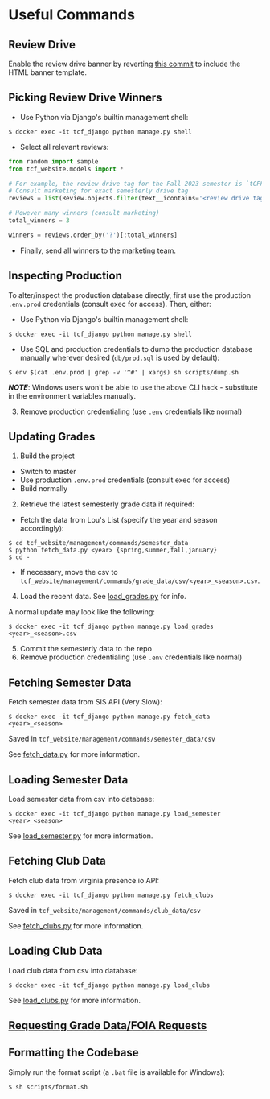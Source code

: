 # Useful Commands

## Review Drive

Enable the review drive banner by reverting [this commit](https://github.com/thecourseforum/theCourseForum2/commit/c16383ff2b987dbfde127da97f5a280cb6e0a210) to include the HTML banner template.

## Picking Review Drive Winners

- Use Python via Django's builtin management shell:

```console
$ docker exec -it tcf_django python manage.py shell
```

- Select all relevant reviews:

```python
from random import sample
from tcf_website.models import *

# For example, the review drive tag for the Fall 2023 semester is `tCFF23`
# Consult marketing for exact semesterly drive tag
reviews = list(Review.objects.filter(text__icontains='<review drive tag>'))

# However many winners (consult marketing)
total_winners = 3

winners = reviews.order_by('?')[:total_winners]
```

- Finally, send all winners to the marketing team.

## Inspecting Production

To alter/inspect the production database directly, first use the production `.env.prod` credentials (consult exec for access). Then, either:

- Use Python via Django's builtin management shell:

```console
$ docker exec -it tcf_django python manage.py shell
```

- Use SQL and production credentials to dump the production database manually wherever desired (`db/prod.sql` is used by default):

```console
$ env $(cat .env.prod | grep -v '^#' | xargs) sh scripts/dump.sh
```

**_NOTE_**: Windows users won't be able to use the above CLI hack - substitute in the environment variables manually.

3. Remove production credentialing (use `.env` credentials like normal)

## Updating Grades

1. Build the project

- Switch to master
- Use production `.env.prod` credentials (consult exec for access)
- Build normally

2. Retrieve the latest semesterly grade data if required:

- Fetch the data from Lou's List (specify the year and season accordingly):

```
$ cd tcf_website/management/commands/semester_data
$ python fetch_data.py <year> {spring,summer,fall,january}
$ cd -
```

- If necessary, move the csv to `tcf_website/management/commands/grade_data/csv/<year>_<season>.csv`.

4. Load the recent data. See [load_grades.py](tcf_website/management/commands/load_grades.py) for info.

A normal update may look like the following:

```console
$ docker exec -it tcf_django python manage.py load_grades <year>_<season>.csv
```

5. Commit the semesterly data to the repo
6. Remove production credentialing (use `.env` credentials like normal)

## Fetching Semester Data

Fetch semester data from SIS API (Very Slow):

```console
$ docker exec -it tcf_django python manage.py fetch_data <year>_<season>
```

Saved in `tcf_website/management/commands/semester_data/csv`

See [fetch_data.py](https://github.com/thecourseforum/theCourseForum2/blob/dev/tcf_website/management/commands/fetch_data.py) for more information.

## Loading Semester Data

Load semester data from csv into database:

```console
$ docker exec -it tcf_django python manage.py load_semester <year>_<season>
```

See [load_semester.py](https://github.com/thecourseforum/theCourseForum2/blob/dev/tcf_website/management/commands/load_semester.py) for more information.

## Fetching Club Data

Fetch club data from virginia.presence.io API:

```console
$ docker exec -it tcf_django python manage.py fetch_clubs
```

Saved in `tcf_website/management/commands/club_data/csv`

See [fetch_clubs.py](https://github.com/thecourseforum/theCourseForum2/blob/dev/tcf_website/management/commands/fetch_clubs.py) for more information.

## Loading Club Data

Load club data from csv into database:

```console
$ docker exec -it tcf_django python manage.py load_clubs
```

See [load_clubs.py](https://github.com/thecourseforum/theCourseForum2/blob/dev/tcf_website/management/commands/load_clubs.py) for more information.

## [Requesting Grade Data/FOIA Requests](doc/grade-data.md)

## Formatting the Codebase

Simply run the format script (a `.bat` file is available for Windows):

```console
$ sh scripts/format.sh
```
